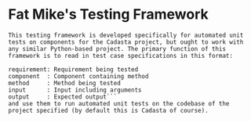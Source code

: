 # Fat Mike's Testing Framework
    This testing framework is developed specifically for automated unit tests on components for the Cadasta project, but ought to work with any similar Python-based project. The primary function of this framework is to read in test case specifications in this format:
```name       : Name of test case
requirement: Requirement being tested
component  : Component containing method
method     : Method being tested
input      : Input including arguments
output     : Expected output```
and use them to run automated unit tests on the codebase of the project specified (by default this is Cadasta of course).
